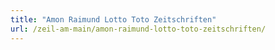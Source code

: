 ```yaml
---
title: "Amon Raimund Lotto Toto Zeitschriften"
url: /zeil-am-main/amon-raimund-lotto-toto-zeitschriften/
---
```

